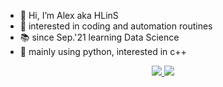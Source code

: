 <!---
AlexHLinS/AlexHLinS is a ✨ special ✨ repository because its `README.md` (this file) appears on your GitHub profile.
You can click the Preview link to take a look at your changes.
--->

- 👋 Hi, I’m Alex aka HLinS
- 👀 interested in coding and automation routines
- 📚 since Sep.'21 learning Data Science
- 🌱 mainly using python, interested in c++

<p align='center'>
<a href='https://github-readme-stats.vercel.app/api?username=alexhlins&show_icons=true&count_private=true'>
<img src='https://github-readme-stats.vercel.app/api?username=alexhlins&show_icons=true&count_private=true'>
</a>
<a href='https://github-readme-stats.vercel.app/api/top-langs/?username=alexhlins&show_icons=true&count_private=true'>
<img src='https://github-readme-stats.vercel.app/api/top-langs/?username=alexhlins&show_icons=true&count_private=true'>
</a>
</p>
